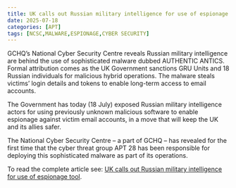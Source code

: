 ```yaml
---
title: UK calls out Russian military intelligence for use of espionage tool
date: 2025-07-18
categories: [APT]
tags: [NCSC,MALWARE,ESPIONAGE,CYBER SECURITY]
---
```


GCHQ’s National Cyber Security Centre reveals Russian military intelligence are behind the use of sophisticated malware dubbed AUTHENTIC ANTICS. Formal attribution comes as the UK Government sanctions GRU Units and 18 Russian individuals for malicious hybrid operations. The malware steals victims’ login details and tokens to enable long-term access to email accounts.

The Government has today (18 July) exposed Russian military intelligence actors for using previously unknown malicious software to enable espionage against victim email accounts, in a move that will keep the UK and its allies safer.

The National Cyber Security Centre – a part of GCHQ – has revealed for the first time that the cyber threat group APT 28 has been responsible for deploying this sophisticated malware as part of its operations.

To read the complete article see: [UK calls out Russian military intelligence for use of espionage tool](https://www.ncsc.gov.uk/news/uk-call-out-russian-military-intelligence-use-espionage-tool).